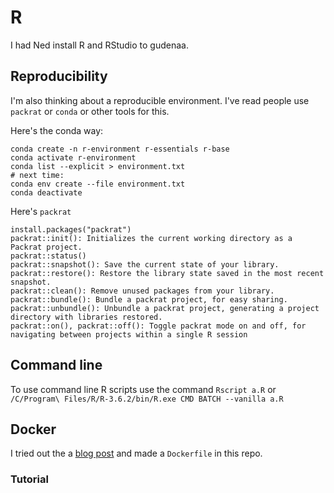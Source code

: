 # R

I had Ned install R and RStudio to gudenaa.

## Reproducibility

I'm also thinking about a reproducible environment. I've read people use `packrat` or `conda` or other tools for this.

Here's the conda way:
```
conda create -n r-environment r-essentials r-base
conda activate r-environment
conda list --explicit > environment.txt
# next time:
conda env create --file environment.txt
conda deactivate
```

Here's `packrat`
```
install.packages("packrat")
packrat::init(): Initializes the current working directory as a Packrat project.
packrat::status()
packrat::snapshot(): Save the current state of your library.
packrat::restore(): Restore the library state saved in the most recent snapshot.
packrat::clean(): Remove unused packages from your library.
packrat::bundle(): Bundle a packrat project, for easy sharing.
packrat::unbundle(): Unbundle a packrat project, generating a project directory with libraries restored.
packrat::on(), packrat::off(): Toggle packrat mode on and off, for navigating between projects within a single R session
```

## Command line

To use command line R scripts use the command `Rscript a.R` or `/C/Program\ Files/R/R-3.6.2/bin/R.exe CMD BATCH --vanilla a.R`

## Docker

I tried out the a [blog post](https://colinfay.me/docker-r-reproducibility/) and made a `Dockerfile` in this repo.

### Tutorial


